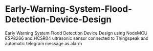 # Early-Warning-System-Flood-Detection-Device-Design
Early Warning System Flood Detection Device Design using NodeMCU ESP8266 and HCSR04 ultrasonic sensor connected to Thingspeak and automatic telegram message as alarm

